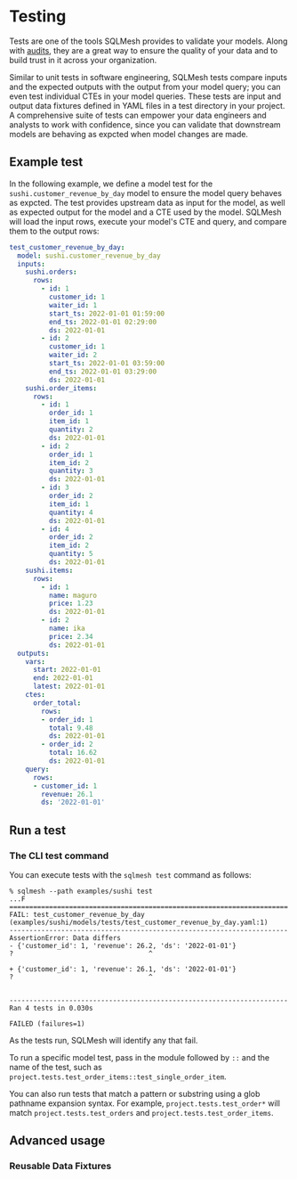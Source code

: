 # Testing
Tests are one of the tools SQLMesh provides to validate your models. Along with [audits](/guides/audits), they are a great way to ensure the quality of your data and to build trust in it across your organization. 

Similar to unit tests in software engineering, SQLMesh tests compare inputs and the expected outputs with the output from your model query; you can even test individual CTEs in your model queries. These tests are input and output data fixtures defined in YAML files in a test directory in your project. A comprehensive suite of tests can empower your data engineers and analysts to work with confidence, since you can validate that downstream models are behaving as expcted when model changes are made.

## Example test
In the following example, we define a model test for the `sushi.customer_revenue_by_day` model to ensure the model query behaves as expcted. The test provides upstream data as input for the model, as well as expected output for the model and a CTE used by the model. SQLMesh will load the input rows, execute your model's CTE and query, and compare them to the output rows:

```yaml
test_customer_revenue_by_day:
  model: sushi.customer_revenue_by_day
  inputs:
    sushi.orders:
      rows:
        - id: 1
          customer_id: 1
          waiter_id: 1
          start_ts: 2022-01-01 01:59:00
          end_ts: 2022-01-01 02:29:00
          ds: 2022-01-01
        - id: 2
          customer_id: 1
          waiter_id: 2
          start_ts: 2022-01-01 03:59:00
          end_ts: 2022-01-01 03:29:00
          ds: 2022-01-01
    sushi.order_items:
      rows:
        - id: 1
          order_id: 1
          item_id: 1
          quantity: 2
          ds: 2022-01-01
        - id: 2
          order_id: 1
          item_id: 2
          quantity: 3
          ds: 2022-01-01
        - id: 3
          order_id: 2
          item_id: 1
          quantity: 4
          ds: 2022-01-01
        - id: 4
          order_id: 2
          item_id: 2
          quantity: 5
          ds: 2022-01-01
    sushi.items:
      rows:
        - id: 1
          name: maguro
          price: 1.23
          ds: 2022-01-01
        - id: 2
          name: ika
          price: 2.34
          ds: 2022-01-01
  outputs:
    vars:
      start: 2022-01-01
      end: 2022-01-01
      latest: 2022-01-01
    ctes:
      order_total:
        rows:
        - order_id: 1
          total: 9.48
          ds: 2022-01-01
        - order_id: 2
          total: 16.62
          ds: 2022-01-01
    query:
      rows:
      - customer_id: 1
        revenue: 26.1
        ds: '2022-01-01'
```

## Run a test
### The CLI test command
You can execute tests with the `sqlmesh test` command as follows:
```
% sqlmesh --path examples/sushi test
...F
======================================================================
FAIL: test_customer_revenue_by_day (examples/sushi/models/tests/test_customer_revenue_by_day.yaml:1)
----------------------------------------------------------------------
AssertionError: Data differs
- {'customer_id': 1, 'revenue': 26.2, 'ds': '2022-01-01'}
?                                  ^

+ {'customer_id': 1, 'revenue': 26.1, 'ds': '2022-01-01'}
?                                  ^


----------------------------------------------------------------------
Ran 4 tests in 0.030s

FAILED (failures=1)
```

As the tests run, SQLMesh will identify any that fail.

To run a specific model test, pass in the module followed by `::` and the name of the test, such as
`project.tests.test_order_items::test_single_order_item`. 

You can also run tests that match a pattern or substring using a glob pathname expansion syntax. For example, `project.tests.test_order*` will match `project.tests.test_orders` and `project.tests.test_order_items`.

## Advanced usage
### Reusable Data Fixtures
